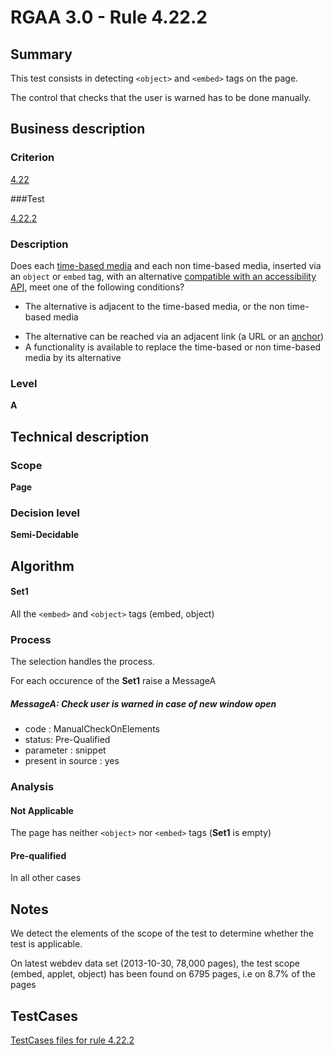 # RGAA 3.0 -  Rule 4.22.2

## Summary

This test consists in detecting `<object>` and `<embed>` tags on the page.

The control that checks that the user is warned has to be done manually.

## Business description

### Criterion

[4.22](http://asqatasun.github.io/RGAA--3.0--EN/RGAA3.0_Criteria_English_version_v1.html#crit-4-22)

###Test

[4.22.2](http://asqatasun.github.io/RGAA--3.0--EN/RGAA3.0_Criteria_English_version_v1.html#test-4-22-2)

### Description
Does each <a href="http://asqatasun.github.io/RGAA--3.0--EN/RGAA3.0_Glossary_English_version_v1.html#mMediaTemp">time-based
  media</a> and each non time-based media, inserted
    via an <code>object</code> or <code>embed</code> tag, with an alternative <a href="http://asqatasun.github.io/RGAA--3.0--EN/RGAA3.0_Glossary_English_version_v1.html#mCompAccess">compatible with an accessibility API</a>, meet one of the
    following conditions?
    <ul><li>The alternative is
   adjacent to the time-based media, or the non
   time-based media</li>
  <li>The alternative can be
   reached via an adjacent link (a URL or an  <a href="http://asqatasun.github.io/RGAA--3.0--EN/RGAA3.0_Glossary_English_version_v1.html#mAncreNom">anchor</a>)</li>
  <li>A functionality is
   available to replace the time-based or non
   time-based media by its alternative</li>
    </ul> 


### Level

**A**

## Technical description

### Scope

**Page**

### Decision level

**Semi-Decidable**

## Algorithm

#### Set1

All the `<embed>` and `<object>` tags (embed, object)

### Process

The selection handles the process.

For each occurence of the **Set1** raise a MessageA

##### MessageA: Check user is warned in case of new window open

-   code : ManualCheckOnElements
-   status: Pre-Qualified
-   parameter : snippet
-   present in source : yes

### Analysis

#### Not Applicable

The page has neither `<object>` nor `<embed>` tags (**Set1** is empty)

#### Pre-qualified

In all other cases

## Notes

We detect the elements of the scope of the test to determine whether the
test is applicable.

On latest webdev data set (2013-10-30, 78,000 pages), the test scope
(embed, applet, object) has been found on 6795 pages, i.e on 8.7% of the
pages



##  TestCases 

[TestCases files for rule 4.22.2](https://github.com/Asqatasun/Asqatasun/tree/master/rules/rules-rgaa3.0/src/test/resources/testcases/rgaa30/Rgaa30Rule042202/) 


